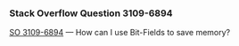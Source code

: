 ### Stack Overflow Question 3109-6894

[SO 3109-6894](https://stackoverflow.com/q/31096894) &mdash;
How can I use Bit-Fields to save memory?
